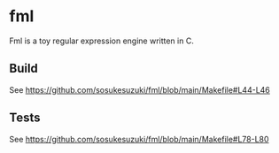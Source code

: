 # fml

Fml is a toy regular expression engine written in C.

## Build

See https://github.com/sosukesuzuki/fml/blob/main/Makefile#L44-L46

## Tests

See https://github.com/sosukesuzuki/fml/blob/main/Makefile#L78-L80
